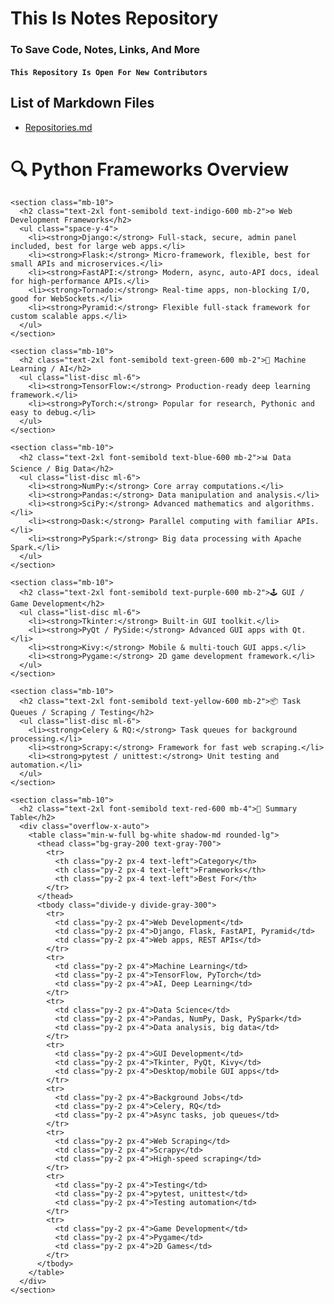 # This Is Notes Repository
### To Save Code, Notes, Links, And More

#### ``` This Repository Is Open For New Contributors ```


## List of Markdown Files
- [Repositories.md](./Repositories.md)


<!DOCTYPE html>
<html lang="en">

<head>
  <meta charset="UTF-8">
  <meta name="viewport" content="width=device-width, initial-scale=1.0">
  <title>Python Frameworks Overview</title>
  <script src="https://cdn.tailwindcss.com"></script>
</head>

<body class="bg-gray-50 text-gray-800">
  <div class="max-w-7xl mx-auto p-6">
    <h1 class="text-4xl font-bold mb-6 text-center">🔍 Python Frameworks Overview</h1>

    <section class="mb-10">
      <h2 class="text-2xl font-semibold text-indigo-600 mb-2">⚙️ Web Development Frameworks</h2>
      <ul class="space-y-4">
        <li><strong>Django:</strong> Full-stack, secure, admin panel included, best for large web apps.</li>
        <li><strong>Flask:</strong> Micro-framework, flexible, best for small APIs and microservices.</li>
        <li><strong>FastAPI:</strong> Modern, async, auto-API docs, ideal for high-performance APIs.</li>
        <li><strong>Tornado:</strong> Real-time apps, non-blocking I/O, good for WebSockets.</li>
        <li><strong>Pyramid:</strong> Flexible full-stack framework for custom scalable apps.</li>
      </ul>
    </section>

    <section class="mb-10">
      <h2 class="text-2xl font-semibold text-green-600 mb-2">🤖 Machine Learning / AI</h2>
      <ul class="list-disc ml-6">
        <li><strong>TensorFlow:</strong> Production-ready deep learning framework.</li>
        <li><strong>PyTorch:</strong> Popular for research, Pythonic and easy to debug.</li>
      </ul>
    </section>

    <section class="mb-10">
      <h2 class="text-2xl font-semibold text-blue-600 mb-2">📊 Data Science / Big Data</h2>
      <ul class="list-disc ml-6">
        <li><strong>NumPy:</strong> Core array computations.</li>
        <li><strong>Pandas:</strong> Data manipulation and analysis.</li>
        <li><strong>SciPy:</strong> Advanced mathematics and algorithms.</li>
        <li><strong>Dask:</strong> Parallel computing with familiar APIs.</li>
        <li><strong>PySpark:</strong> Big data processing with Apache Spark.</li>
      </ul>
    </section>

    <section class="mb-10">
      <h2 class="text-2xl font-semibold text-purple-600 mb-2">🕹️ GUI / Game Development</h2>
      <ul class="list-disc ml-6">
        <li><strong>Tkinter:</strong> Built-in GUI toolkit.</li>
        <li><strong>PyQt / PySide:</strong> Advanced GUI apps with Qt.</li>
        <li><strong>Kivy:</strong> Mobile & multi-touch GUI apps.</li>
        <li><strong>Pygame:</strong> 2D game development framework.</li>
      </ul>
    </section>

    <section class="mb-10">
      <h2 class="text-2xl font-semibold text-yellow-600 mb-2">📦 Task Queues / Scraping / Testing</h2>
      <ul class="list-disc ml-6">
        <li><strong>Celery & RQ:</strong> Task queues for background processing.</li>
        <li><strong>Scrapy:</strong> Framework for fast web scraping.</li>
        <li><strong>pytest / unittest:</strong> Unit testing and automation.</li>
      </ul>
    </section>

    <section class="mb-10">
      <h2 class="text-2xl font-semibold text-red-600 mb-4">🧰 Summary Table</h2>
      <div class="overflow-x-auto">
        <table class="min-w-full bg-white shadow-md rounded-lg">
          <thead class="bg-gray-200 text-gray-700">
            <tr>
              <th class="py-2 px-4 text-left">Category</th>
              <th class="py-2 px-4 text-left">Frameworks</th>
              <th class="py-2 px-4 text-left">Best For</th>
            </tr>
          </thead>
          <tbody class="divide-y divide-gray-300">
            <tr>
              <td class="py-2 px-4">Web Development</td>
              <td class="py-2 px-4">Django, Flask, FastAPI, Pyramid</td>
              <td class="py-2 px-4">Web apps, REST APIs</td>
            </tr>
            <tr>
              <td class="py-2 px-4">Machine Learning</td>
              <td class="py-2 px-4">TensorFlow, PyTorch</td>
              <td class="py-2 px-4">AI, Deep Learning</td>
            </tr>
            <tr>
              <td class="py-2 px-4">Data Science</td>
              <td class="py-2 px-4">Pandas, NumPy, Dask, PySpark</td>
              <td class="py-2 px-4">Data analysis, big data</td>
            </tr>
            <tr>
              <td class="py-2 px-4">GUI Development</td>
              <td class="py-2 px-4">Tkinter, PyQt, Kivy</td>
              <td class="py-2 px-4">Desktop/mobile GUI apps</td>
            </tr>
            <tr>
              <td class="py-2 px-4">Background Jobs</td>
              <td class="py-2 px-4">Celery, RQ</td>
              <td class="py-2 px-4">Async tasks, job queues</td>
            </tr>
            <tr>
              <td class="py-2 px-4">Web Scraping</td>
              <td class="py-2 px-4">Scrapy</td>
              <td class="py-2 px-4">High-speed scraping</td>
            </tr>
            <tr>
              <td class="py-2 px-4">Testing</td>
              <td class="py-2 px-4">pytest, unittest</td>
              <td class="py-2 px-4">Testing automation</td>
            </tr>
            <tr>
              <td class="py-2 px-4">Game Development</td>
              <td class="py-2 px-4">Pygame</td>
              <td class="py-2 px-4">2D Games</td>
            </tr>
          </tbody>
        </table>
      </div>
    </section>
  </div>
</body>

</html>
